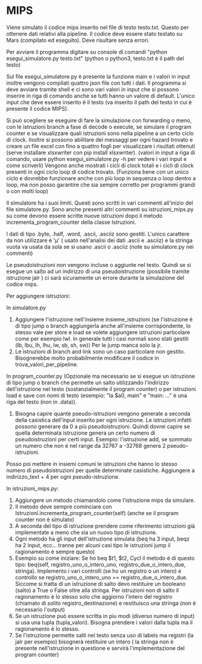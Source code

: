 # MIPS

Viene simulato il codice mips inserito nel file di testo testo.txt. Questo per ottenere dati relativi alla pipeline.
Il codice deve essere stato testato su Mars (compilato ed eseguito). Deve risultare senza errori. 

Per avviare il programma digitare su console di comandi "python esegui_simulatore.py testo.txt" 
(python o python3, testo.txt è il path del testo)

Sul file esegui_simulatore.py è presente la funzione main e i valori in input inoltre vengono compilati quattro json file con tutti i dati.
Il programma si deve avviare tramite shell e ci sono vari valori in input che si possono inserire in riga di comando anche se tutti hanno un valore di default.
L'unico input che deve essere inserito è il testo (va inserito il path del testo in cui è presente il codice MIPS).

Si può scegliere se eseguire di fare la simulazione con forwarding o meno, con le istruzioni branch a fase di decode o execute, se simulare il program counter 
e se visualizzare quali istruzioni sono nella pipeline a un certo ciclo di clock.
Inoltre si possono abilitare dei messaggi per ogni hazard trovato e creare un file excel con fino a quattro fogli per visualizzare i risultati ottenuti (serve installare xlsxwriter con 
pip install xlsxwriter).
(valori in input a riga di comando, usare python esegui_simulatore.py -h per vedere i vari input e come scriverli)
Vengono anche mostrati i cicli di clock totali e i cicli di clock presenti in ogni ciclo loop di codice trovato. (Funziona bene con un unico ciclo e dovrebbe funzionare anche con più loop in sequenza o loop dentro a loop, ma non posso garantire che sia sempre corretto per programmi grandi o con molti loop)

Il simulatore ha i suoi limiti. Questi sono scritti in vari commenti all'inizio del file simulatore.py.
Sono anche presenti altri commenti su istruzioni_mips.py su come devono essere scritte nuove istruzioni dopo il metodo incrementa_program_counter della classe Istruzioni.

I dati di tipo .byte, .half, .word, .ascii, .asciiz sono gestiti. L'unico carattere da non utilizzare è 'µ' ( usato nell'analisi dei dati .ascii e .asciiz) e la stringa vuota va usata da sola se si usano .ascii o .asciiz (note su simulatore.py nei commenti)

Le pseudoistruzioni non vengono incluse o aggiunte nel testo. Quindi se si esegue un salto ad un indirizzo di una pseudoistruzione (possibile tramite istruzione jalr ) ci sarà sicuramente un errore durante la simulazione del codice mips. 

Per aggiungere istruzioni:

In simulatore.py

1) Aggiungere l'istruzione nell'insieme insieme_istruzioni (se l'istruzione é di tipo jump o branch aggiungerla anche all'insieme corrispondente, lo stesso vale per store e load se volete aggiungere istruzioni particolare come per esempio lwl. In generale tutti i casi normali sono stati gestiti (lb, lbu, lh, lhu, lw, sb, sh, sw))
Per le jump manca solo la jr.
2) Le istruzioni di branch and link sono un caso particolare non gestito. Bisognerebbe molto probabilmente modificare il codice in trova_valori_per_pipeline. 

In program_counter.py
(Opzionale ma necessario se si esegue un istruzione di tipo jump o branch che permette un salto utilizzando l'indirizzo dell'istruzione nel testo (sostanzialmente il program counter) o per istruzioni load e save con nomi di testo (esempio: "la $a0, main" e "main: ..." è una riga del testo (non in .data)).

1) Bisogna capire quante pseudo-istruzioni vengono generate a seconda della casistica dell'input inserito per ogni istruzione. Le istruzioni infatti possono generare da 0 a più pseudoistruzioni. Quindi dovrei capire se quella determinata istruzione genera un certo numero di pseudoistruzioni per certi input.
Esempio: l'istruzione add, se sommato un numero che non é nel range da 32767 a -32768 genera 2 pseudo-istruzioni.

Posso poi mettere in insiemi comuni le istruzioni che hanno lo stesso numero di pseudoistruzioni per quelle determinate casistiche. Aggiungere a indirizzo_text + 4 per ogni pseudo-istruzione.

In istruzioni_mips.py:

  1) Aggiungere un metodo chiamandolo come l'istruzione mips da simulare.
  2) Il metodo deve sempre cominciare con Istruzioni.incrementa_program_counter(self) (anche se il program counter non è simulato) 
  3) A seconda del tipo di istruzione prendere come riferimento istruzioni già implementate a meno che sia un nuovo tipo di istruzione.
  4) Ogni metodo ha gli input dell'istruzione simulata (beq ha 3 input, beqz ha 2 input, ecc... tranne per alcuni casi tipo le istruzioni jump il ragionamento è sempre questo)
  5) Esempio su come iniziare: Se ho beq $t1, $t2, Cycl il metodo é di questo tipo: beq(self, registro_uno_o_intero_uno, registro_due_o_intero_due, stringa). Implemento i vari controlli (se ho un registro o un intero) e controllo se registro_uno_o_intero_uno == registro_due_o_intero_due. Siccome si tratta di un istruzione di salto devo restituire un booleano (salto) a True o False oltre alla stringa. Per istruzioni non di salto il ragionamento è lo stesso solo che aggiorno l'intero del registro (chiamato di solito registro_destinazione) e restituisco una stringa (non è necessario l'output)
  6) Se un istruzione può essere scritta in piu modi (diverso numero di input) si usa una tupla (tupla_valori). Bisogna prendere i valori dalla tupla ma il ragionamento è lo stesso.
  7) Se l'istruzione permette salti nel testo senza uso di labels ma registri (la jalr per esempio) bisognerà restituire un intero ( la stringa non è presente nell'istruzione in questione e servirà l'implementazione del program counter)
 
